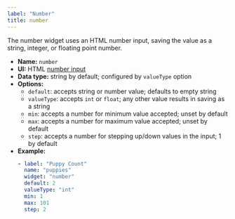 ```yaml
---
label: "Number"
title: number
---
```


The number widget uses an HTML number input, saving the value as a string, integer, or floating point number.

- **Name:** `number`
- **UI:** HTML [number input](https://developer.mozilla.org/en-US/docs/Web/HTML/Element/input/number)
- **Data type:** string by default; configured by `valueType` option
- **Options:**
  - `default`: accepts string or number value; defaults to empty string
  - `valueType`: accepts `int` or `float`; any other value results in saving as a string
  - `min`: accepts a number for minimum value accepted; unset by default
  - `max`: accepts a number for maximum value accepted; unset by default
  - `step`: accepts a number for stepping up/down values in the input; 1 by default
- **Example:**
    ```yaml
    - label: "Puppy Count"
      name: "puppies"
      widget: "number"
      default: 2
      valueType: "int"
      min: 1
      max: 101
      step: 2
    ```
